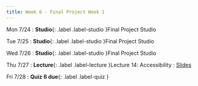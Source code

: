 ```yaml
---
title: Week 6 - Final Project Week 1
---
```


Mon 7/24
: **Studio**{: .label .label-studio }Final Project Studio

Tue 7/25
: **Studio**{: .label .label-studio }Final Project Studio

Wed 7/26
: **Studio**{: .label .label-studio }Final Project Studio

Thu 7/27
: **Lecture**{: .label .label-lecture }Lecture 14: Accessibility
  : [Slides](#)

Fri 7/28
: **Quiz 6 due**{: .label .label-quiz }